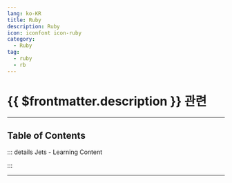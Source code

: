 ```yaml
---
lang: ko-KR
title: Ruby
description: Ruby
icon: iconfont icon-ruby
category:
  - Ruby
tag:
  - ruby
  - rb
---
```


# {{ $frontmatter.description }} 관련


<ShieldsGroup logos="youtube,ruby"/>

---

## Table of Contents

::: details Jets - Learning Content

<ToCLocal basePath="/ruby/rubyonjets-learning-content" />

:::

---

<TagLinks />